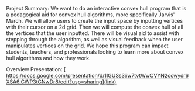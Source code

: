 Project Summary:
We want to do an interactive convex hull program that is a pedagogical aid for convex hull algorithms, more specifically Jarvis' March. We will allow users to create the input space by inputting vertices with their cursor on a 2d grid. Then we will compute the convex hull of all the vertices that the user inputted. There will be visual aid to assist with stepping through the algorithm, as well as visual feedback when the user manipulates vertices on the grid.
We hope this program can impact students, teachers, and professionals looking to learn more about convex hull algorithms and how they work.


Overview Presentation: [ https://docs.google.com/presentation/d/1IGUSs3jiw7tvtWwCVYN2ccwydr6XSA6lCWP3tGNwDr8/edit?usp=sharing](link)
